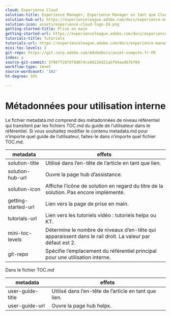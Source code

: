 ```yaml
---
cloud: Experience Cloud
solution-title: Experience Manager, Experience Manager en tant que Cloud Service et ressources Experience Manager
solution-hub-url: https://experienceleague.adobe.com/docs/experience-manager-cloud-service/assets/asset-microservices-overview.html?lang=fr
solution-icon: assets/experience-cloud-logo-24.png
getting-started-title: Prise en main
getting-started-url: https://experienceleague.adobe.com/docs/experience-manager-cloud-service/assets/asset-microservices-overview.html
tutorials-title: Tutoriels
tutorials-url: https://experienceleague.adobe.com/docs/experience-manager-learn/assets/overview.html?lang=fr
mini-toc-levels: 2
git-repo: https://git.corp.adobe.com/AdobeDocs/asset-compute.fr-FR
index: y
source-git-commit: 5f987f28fdf8d074ceb6226d21a5f64aad67bf04
workflow-type: tm+mt
source-wordcount: '162'
ht-degree: 93%

---
```



# Métadonnées pour utilisation interne

Le fichier metadata.md comprend des métadonnées de niveau référentiel qui transitent par les fichiers TOC.md du guide de l’utilisateur dans le référentiel. Si vous souhaitez modifier le contenu metadata.md pour n’importe quel guide de l’utilisateur, faites-le dans n’importe quel fichier TOC.md.

| metadata | effets |
|--- |--- |
| solution-title | Utilisé dans l’en-tête de l’article en tant que lien. |
| solution-hub-url | Ouvre la page hub d’assistance. |
| solution-icon | Affiche l’icône de solution en regard du titre de la solution. Pas encore implémenté. |
| getting-started-url | Lien vers la page de prise en main. |
| tutorials-url | Lien vers les tutoriels vidéo : tutoriels helpx ou KT. |
| mini-toc-levels | Détermine le nombre de niveaux d’en-tête qui apparaissent dans le rail droit. La valeur par défaut est 2. |
| git-repo | Spécifie l’emplacement du référentiel principal pour une utilisation interne. |

Dans le fichier TOC.md

| metadata | effets |
|--- |--- |
| user-guide-title | Utilisé dans l’en-tête de l’article en tant que lien. |
| user-guide-url | Ouvre la page hub helpx. |
